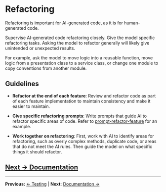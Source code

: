 # Refactoring

Refactoring is important for AI-generated code, as it is for human-generated code.

Supervise AI-generated code refactoring closely. Give the model specific refactoring tasks. Asking the model to refactor generally will likely give unintended or unexpected results.

For example, ask the model to move logic into a reusable function, move logic from a presentation class to a service class, or change one module to copy conventions from another module.

## Guidelines

- **Refactor at the end of each feature**: Review and refactor code as part of each feature implementation to maintain consistency and make it easier to maintain.

- **Give specific refactoring prompts**: Write prompts that guide AI to refactor specific areas of code. Refer to [prompt-refactor-feature](../../pages/appendix/prompt-library/refactoring/prompt-refactor-feature.md) for an example.

- **Work together on refactoring**: First, work with AI to identify areas for refactoring, such as overly complex methods, duplicate code, or areas that do not meet the AI rules. Then guide the model on what specific things it should refactor.

## [Next -> Documentation](documentation.md)

---

**Previous:** [← Testing](testing.md) | **Next:** [Documentation →](documentation.md)
